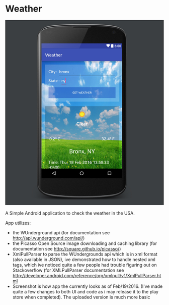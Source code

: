 # Weather

![Weather](https://raw.githubusercontent.com/CharlesAE/Weather/master/Screenshot01.jpg "Currently the UI of the app")

A Simple Android application to check the weather in the USA.

App utilizes:
- the WUnderground api (for documentation see http://api.wunderground.com/api/)
- the Picasso Open Source image downloading and caching library (for documentation see http://square.github.io/picasso/)
- XmlPullParser to parse the WUndergrounds api which is in xml format (also available in JSON), ive demonstrated how to handle nested xml tags, which ive noticed quite a few people had trouble figuring out on Stackoverflow (for XMLPullParser documentation see http://developer.android.com/reference/org/xmlpull/v1/XmlPullParser.html
- Screenshot is how app the currently looks as of Feb/19/2016. (I've made quite a few changes to both UI and code as i may release it to the play store when completed). The uploaded version is much more basic
